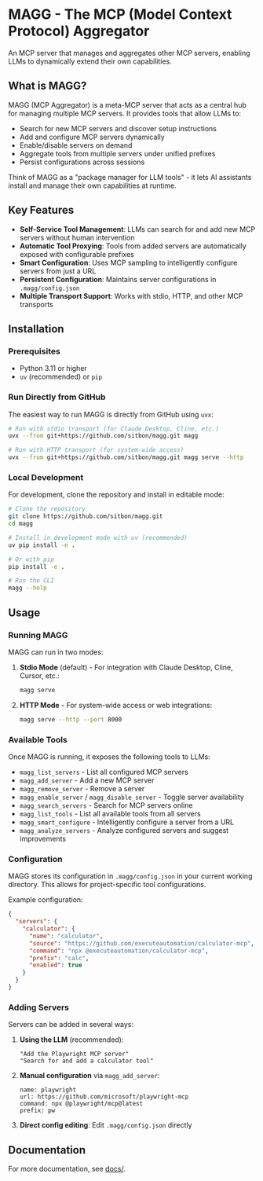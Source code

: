 # MAGG - The MCP (Model Context Protocol) Aggregator

An MCP server that manages and aggregates other MCP servers, enabling LLMs to dynamically extend their own capabilities.

## What is MAGG?

MAGG (MCP Aggregator) is a meta-MCP server that acts as a central hub for managing multiple MCP servers. It provides tools that allow LLMs to:

- Search for new MCP servers and discover setup instructions
- Add and configure MCP servers dynamically
- Enable/disable servers on demand
- Aggregate tools from multiple servers under unified prefixes
- Persist configurations across sessions

Think of MAGG as a "package manager for LLM tools" - it lets AI assistants install and manage their own capabilities at runtime.

## Key Features

- **Self-Service Tool Management**: LLMs can search for and add new MCP servers without human intervention
- **Automatic Tool Proxying**: Tools from added servers are automatically exposed with configurable prefixes
- **Smart Configuration**: Uses MCP sampling to intelligently configure servers from just a URL
- **Persistent Configuration**: Maintains server configurations in `.magg/config.json`
- **Multiple Transport Support**: Works with stdio, HTTP, and other MCP transports

## Installation

### Prerequisites

- Python 3.11 or higher
- `uv` (recommended) or `pip`

### Run Directly from GitHub

The easiest way to run MAGG is directly from GitHub using `uvx`:

```bash
# Run with stdio transport (for Claude Desktop, Cline, etc.)
uvx --from git+https://github.com/sitbon/magg.git magg

# Run with HTTP transport (for system-wide access)
uvx --from git+https://github.com/sitbon/magg.git magg serve --http
```

### Local Development

For development, clone the repository and install in editable mode:

```bash
# Clone the repository
git clone https://github.com/sitbon/magg.git
cd magg

# Install in development mode with uv (recommended)
uv pip install -e .

# Or with pip
pip install -e .

# Run the CLI
magg --help
```

## Usage

### Running MAGG

MAGG can run in two modes:

1. **Stdio Mode** (default) - For integration with Claude Desktop, Cline, Cursor, etc.:
   ```bash
   magg serve
   ```

2. **HTTP Mode** - For system-wide access or web integrations:
   ```bash
   magg serve --http --port 8000
   ```

### Available Tools

Once MAGG is running, it exposes the following tools to LLMs:

- `magg_list_servers` - List all configured MCP servers
- `magg_add_server` - Add a new MCP server
- `magg_remove_server` - Remove a server
- `magg_enable_server` / `magg_disable_server` - Toggle server availability
- `magg_search_servers` - Search for MCP servers online
- `magg_list_tools` - List all available tools from all servers
- `magg_smart_configure` - Intelligently configure a server from a URL
- `magg_analyze_servers` - Analyze configured servers and suggest improvements

### Configuration

MAGG stores its configuration in `.magg/config.json` in your current working directory. This allows for project-specific tool configurations.

Example configuration:
```json
{
  "servers": {
    "calculator": {
      "name": "calculator",
      "source": "https://github.com/executeautomation/calculator-mcp",
      "command": "npx @executeautomation/calculator-mcp",
      "prefix": "calc",
      "enabled": true
    }
  }
}
```

### Adding Servers

Servers can be added in several ways:

1. **Using the LLM** (recommended):
   ```
   "Add the Playwright MCP server"
   "Search for and add a calculator tool"
   ```

2. **Manual configuration** via `magg_add_server`:
   ```
   name: playwright
   url: https://github.com/microsoft/playwright-mcp
   command: npx @playwright/mcp@latest
   prefix: pw
   ```

3. **Direct config editing**: Edit `.magg/config.json` directly

## Documentation

For more documentation, see [docs/](docs/index.md).
